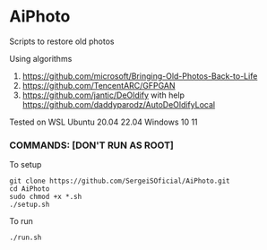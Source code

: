 # AiPhoto
Scripts to restore old photos

Using algorithms
1. https://github.com/microsoft/Bringing-Old-Photos-Back-to-Life
2. https://github.com/TencentARC/GFPGAN
3. https://github.com/jantic/DeOldify with help https://github.com/daddyparodz/AutoDeOldifyLocal

Tested on WSL Ubuntu 20.04 22.04
Windows 10 11

### COMMANDS: [DON'T RUN AS ROOT]
To setup

```
git clone https://github.com/SergeiSOficial/AiPhoto.git
cd AiPhoto
sudo chmod +x *.sh
./setup.sh
```

To run 

```
./run.sh
```